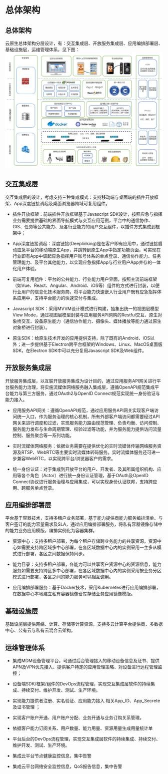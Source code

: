 # 总体架构

## 总体架构

云原生总体架构分层设计，有：交互集成层、开放服务集成层、应用编排部署层、基础设施层，运维管理体系，见下图：![](/assets/CloudNativeArchitecture.png)

## 交互集成层

交互集成层的设计，考虑支持三种集成模式：支持移动端与桌面端的插件开放框架、App深度链接调起及桌面浏览器跨域可复用组件。

* 插件开放框架：前端插件开放框架基于Javascript SDK设计，按照应急与指挥业务需要提供基础的界面导航模式与交互应用范例，平台中的通信协作、GIS、任务等公共能力、及各行业能力的用户交互组件，以插件方式集成到框架中；

* App深度链接调起：深度链接\(Deeplinking\)是在客户即有应用中，通过链接启动应急平台的移动端原生App，并跳转到原生App中指定功能页面，可实现在行业即有App中调起应急指挥用户账号体系的单点登录、通信协作能力、任务管理能力、及平台其他能力，以实现应急指挥App与行业用户App并存的一体化用户体验。

* 前端可复用组件：平台的公共能力、行业能力用户界面，按照主流前端框架（如Vue、React、Angular、Android、iOS等）组件的方式进行封装，以便行业用户的信息化技术服务商，将平台能力快速嵌入行业用户既有应急指挥体系应用中，支持平台能力的快速交付与集成。

* Javascript SDK：采用MVVM设计模式进行构建，抽象出统一的视图层模型View Mode，通过视图层模型封装与应用服务API网购的Restful交互、原生对象桥交互、设备原生能力（通信协作能力、摄像头、媒体播放等能力通过原生对象桥进行封装）。

* 原生SDK：给原生技术开发的应用提供支持，除了既有的Android、iOS以外；进一步提供基于Electron跨平台框架的Windows、Linux、MacOS桌面版SDK，在Electron SDK中可以充分复用Javascript  SDK及Web组件。

## 开放服务集成层

开放服务集成层，以互联开放服务集成为设计目的，通过应用服务API网关进行平台服务能力治理，将实施流媒体网络服务融入集成层，遵循OpenAPI规范集成平台能力与第三方服务，通过OAuth2与OpenID Connect规范实现统一身份验证与能力接入。

* 应用服务API网关：遵循OpenAPI规范，通过应用服务API网关实现客户端访问统一入口，作为服务治理的核心机制，所有外部客户端访问都需要经过API网关来进行调度和过滤，实现服务能力路由规范管理、负责均衡、访问控制、服务能力发布与生命周期管理、校验过滤等功能，并为服务能力提供访问流量控制、服务聚合等一系列功能。

* 实时流媒体网络服务：依据业务需要在提供优化的实时流媒体传输网络服务资源及RTSP、WebRTC等主要实时流媒体转码服务。实时流媒体服务还可进一步兼容WebRTC，以实现跨平台/浏览器客户的需求。

* 统一身份认证：对于集成到开放平台的用户、开发者、及其所属组织机构、应用等各个角色（Actor）进行统一身份认证管理，基于OAuth及OpenID Connect协议进行服务治理与应用集成，可以实现身份认证联邦，支持跨应用、跨服务单点登录。

## 应用编排部署层

平台基于容器技术，支持多租户业务部署，基于能力提供商能力服务编排清单、与客户签订的能力容量需求及SLA，通过应用编排部署服务，将私有容器镜像存储中的能力业务应用模版，编排实例化为容器集群。

* 资源中心：支持多租户部署，为每个租户存储跨业务能力的共享资源，资源中心如需要支持跨区域多中心部署，在各区域数据中心内的实例采用一主多从模式进行部署，各区之间数据保持同步。

* 能力目录：支持多租户部署，各能力可以共享客户资源中心的资源信息，能力服务如需要支持跨区多中心部署，在各区域数据中心内的实例采用按业务分区模式进行部署，各区之间的能力服务可以相互调用。

* 应用编排部署服务：基于Docker技术，采用Kubernetes进行应用编排部署，在数据中心本地建立私有容器镜像仓库存储业务应用镜像模版。

## 基础设施层

基础设施层提供网络、计算、存储等计算资源，支持多云计算平台提供商、多数据中心、公有云与私有云混合云架构。

## 运维管理体系

* 集成MDM设备管理平台，可通过后台管理接入的移动设备信息及证书、提供APN及VPN优先接入、提供客户特定的应用管理策略、对设备进行远程管理监控；

* 设备端SDK/框架/组件的DevOps流程管理，实现交互集成层软件的持续集成、持续交付、维护开发、测试、生产环境。

* 实现能力提供者注册、实名验证、应用能力接入 相关App\_ID、App\_Secrete及证书管理 ；

* 实现客户账户开通、用户账户分配、业务开通与业务订购关系管理。

* 依据客户能力订阅关系、用户数量、能力用量、资源用量生成用量统计单

* 平台后台的DevOps流程管理，实现交互集成层软件的持续集成、持续交付、维护开发、测试、生产环境。

* 集成云平台节点健康监控信息，集中告警

* 集成云平台网络安全监控信息，QoS报告信息，集中告警



